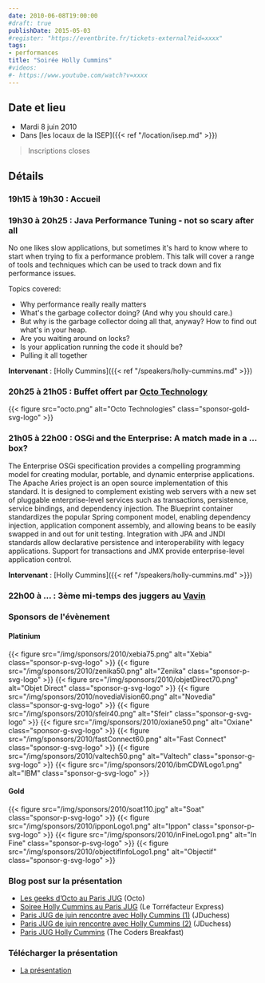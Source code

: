 ```yaml
---
date: 2010-06-08T19:00:00
#draft: true
publishDate: 2015-05-03
#register: "https://eventbrite.fr/tickets-external?eid=xxxx"
tags:
- performances
title: "Soirée Holly Cummins"
#videos:
#- https://www.youtube.com/watch?v=xxxx
---
```



## Date et lieu

* Mardi 8 juin 2010
* Dans [les locaux de la ISEP]({{< ref "/location/isep.md" >}})

> Inscriptions closes

## Détails

### 19h15 à 19h30 : Accueil

### 19h30 à 20h25 : Java Performance Tuning - not so scary after all

No one likes slow applications, but sometimes it's hard to know where to start when trying to fix a performance problem. This talk will cover a range of tools and techniques which can be used to track down and fix performance issues.

Topics covered:

* Why performance really really matters
* What's the garbage collector doing? (And why you should care.)
* But why is the garbage collector doing all that, anyway? How to find out what's in your heap.
* Are you waiting around on locks?
* Is your application running the code it should be?
* Pulling it all together

**Intervenant** : [Holly Cummins]({{< ref "/speakers/holly-cummins.md" >}}) 


### 20h25 à 21h05 : Buffet offert par [Octo Technology](http://www.octo.com/)

{{< figure src="octo.png" alt="Octo Technologies" class="sponsor-gold-svg-logo" >}}


### 21h05 à 22h00 : OSGi and the Enterprise: A match made in a … box?

The Enterprise OSGi specification provides a compelling programming model for creating modular, portable, and dynamic enterprise applications. The Apache Aries project is an open source implementation of this standard. It is designed to complement existing web servers with a new set of pluggable enterprise-level services such as transactions, persistence, service bindings, and dependency injection. The Blueprint container standardizes the popular Spring component model, enabling dependency injection, application component assembly, and allowing beans to be easily swapped in and out for unit testing. Integration with JPA and JNDI standards allow declarative persistence and interoperability with legacy applications. Support for transactions and JMX provide enterprise-level application control.

**Intervenant** : [Holly Cummins]({{< ref "/speakers/holly-cummins.md" >}})

### 22h00 à  ... : 3ème mi-temps des juggers au [Vavin](https://www.google.com/maps/dir//48.84398,2.330533/@48.8439685,2.2603067,12z)

### Sponsors de l'évènement

#### Platinium

{{< figure src="/img/sponsors/2010/xebia75.png" alt="Xebia" class="sponsor-p-svg-logo" >}}
{{< figure src="/img/sponsors/2010/zenika50.png" alt="Zenika" class="sponsor-p-svg-logo" >}}
{{< figure src="/img/sponsors/2010/objetDirect70.png" alt="Objet Direct" class="sponsor-g-svg-logo" >}}
{{< figure src="/img/sponsors/2010/novediaVision60.png" alt="Novedia" class="sponsor-g-svg-logo" >}}
{{< figure src="/img/sponsors/2010/sfeir40.png" alt="Sfeir" class="sponsor-g-svg-logo" >}}
{{< figure src="/img/sponsors/2010/oxiane50.png" alt="Oxiane" class="sponsor-g-svg-logo" >}}
{{< figure src="/img/sponsors/2010/fastConnect60.png" alt="Fast Connect" class="sponsor-g-svg-logo" >}}
{{< figure src="/img/sponsors/2010/valtech50.png" alt="Valtech" class="sponsor-g-svg-logo" >}}
{{< figure src="/img/sponsors/2010/ibmCDWLogo1.png" alt="IBM" class="sponsor-g-svg-logo" >}}

#### Gold

{{< figure src="/img/sponsors/2010/soat110.jpg" alt="Soat" class="sponsor-p-svg-logo" >}}
{{< figure src="/img/sponsors/2010/ipponLogo1.png" alt="Ippon" class="sponsor-p-svg-logo" >}}
{{< figure src="/img/sponsors/2010/inFineLogo1.png" alt="In Fine" class="sponsor-p-svg-logo" >}}
{{< figure src="/img/sponsors/2010/objectifInfoLogo1.png" alt="Objectif" class="sponsor-g-svg-logo" >}}

### Blog post sur la présentation

* [Les geeks d’Octo au Paris JUG](http://blog.octo.com/geeks-octo-paris-jug/) (Octo)
* [Soiree Holly Cummins au Paris JUG](http://www.torrefacteur-express.net/2010/conferences-workshops/soiree-holly-cummins-au-paris-jug) (Le Torréfacteur Express)
* [Paris JUG de juin rencontre avec Holly Cummins (1)](http://jduchess.org/duchess-france/blog/parisjug-de-juin-rencontre-avec-holly-cummins-1/) (JDuchess)
* [Paris JUG de juin rencontre avec Holly Cummins (2)](http://jduchess.org/duchess-france/blog/parisjug-de-juin-rencontre-avec-holly-cummins-2/) (JDuchess)
* [Paris JUG Holly Cummins](http://thecodersbreakfast.net/index.php?post/2010/06/08/Paris-JUG-Holly-Cummins) (The Coders Breakfast)

### Télécharger la présentation

* [La présentation](https://www.ibm.com/developerworks/mydeveloperworks/groups/service/html/communityview?communityUuid=677cac30-3e73-494e-a56e-d6ddf6aa5e0c)
